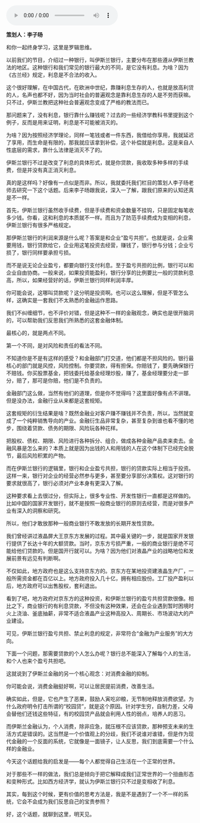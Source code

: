 <audio src="http://igetoss.cdn.igetget.com/mp3/201801/22/201801222203002796662200.mp3" controls="controls">您的浏览器不支持 audio 标签。</audio><p><b>策划人：李子旸</b></p><p>和你一起终身学习，这里是罗辑思维。</p><p>以前我们的节目，介绍过一种银行，叫伊斯兰银行，主要分布在那些遵从伊斯兰教法的地区。这种银行和我们常见的银行最大的不同，是它没有利息。为啥？因为《古兰经》规定，利息是不合法的收入。</p><p>这个很好理解，在中国古代，在欧洲中世纪，靠赚利息生存的人，也就是放高利贷的人，名声也都不好，因为当时社会的普遍观念是靠利息生存的人是不劳而获嘛。只不过，伊斯兰教把这种社会普遍观念变成了严格的教法而已。</p><p>那问题来了，没有利息，银行靠什么赚钱呢？过去的一些经济学教科书里提到这个例子，反而是用来证明，利息是不可能被消灭的。</p><p>为啥？因为按照经济学理论，同样一笔钱或者一件东西，我借给你享用，我就延迟了享用，而生命是有限的，那我就应该拿到补偿，这个补偿就是利息。这是来自人性底层的需求，靠什么法律是消灭不了的。</p><p>伊斯兰银行不过是改变了利息的具体形式，就是你贷款，我收取多种多样的手续费，但是并没有真正消灭利息。</p><p>真的是这样吗？好像有一点似是而非。所以，我就委托我们栏目的策划人李子旸老师去研究一下这个话题。后来李子旸跟我说，深入一了解，跟我们原来的认知还真是不一样。</p><p>首先，伊斯兰银行虽然收手续费，但是手续费和资金数量不挂钩，只是固定每笔收多少钱。你看，这和利息的本质就不一样。而且为了防范手续费成为变相的利息，伊斯兰银行有很多严格规定。</p><p>那伊斯兰银行的利润来源是什么呢？答案是和企业“盈亏共担”。也就是说，企业需要用钱，银行贷款给它，企业用这笔投资去经营，赚钱了，银行参与分钱；企业亏损了，银行同样要承担亏损。</p><p>而不是说无论企业盈亏，都要向银行支付利息。至于盈亏共担的比例，银行可以和企业自由协商。一般来说，如果投资能盈利，银行分享的比例要比一般的贷款利息高，所以，如果经营好的话，伊斯兰银行同样利润丰厚。</p><p>你可能会说，这哪叫贷款呢？这分明是投资啊。也可以这么理解，但是不管怎么样，这确实是一套我们不太熟悉的金融运作思路。</p><p>我们不纠缠细节，也不评价对错，但是这种不一样的金融观念，确实也是很开脑洞的，可以帮助我们反思我们所熟悉的这套金融体制。</p><p>最核心的，就是两点不同。</p><p>第一个不同，是对风险和责任的看法不同。</p><p>不知道你是不是有这样的感受？和金融部门打交道，他们都是不担风险的。银行最核心的部门就是风控，风险控制。你要贷款，得有担保。你赔钱了，要先确保银行不赔钱。你买股票基金，把钱委托给基金经理炒股，赚了，基金经理要分走一部分，赔了，那可是你赔，他们是不负责的。</p><p>金融部门这么做，当然有他们的道理，但是你不觉得吗？这里面好像有点不讲理。但是没办法，金融行业从来都是这套规矩。</p><p>这套规矩的衍生结果是啥？既然金融业对客户赚不赚钱并不负责，所以，当然就变成了一个纯粹销售导向的产业。金融衍生品非常复杂，甚至复杂到谁也看不懂的地步，围绕着贷款、债务的期限、风险玩各种花样。</p><p>把股权、债权、期限、风险进行各种拆分、组合，做成各种金融产品卖来卖去。金融风暴是怎么来的？本质上就是因为出钱的人和用钱的人在这个体制下已经完全脱节，最后风险积累的产物。</p><p>而在伊斯兰银行的逻辑里，银行和企业盈亏共担，银行的贷款实际上相当于投资。这样一来，银行对企业的经营必然参与更多，甚至要分享部分决策权。这对银行的要求就很高了，银行必须对产业本身有更深入了解。</p><p>这种要求看上去很过分，但实际上，很多专业性、开发性银行一直都是这样做的。比如中国的国家开发银行，就不是按照一般商业银行的原则去经营，而是对很多产业有深入的洞察和研究。</p><p>所以，他们才敢放那种一般商业银行不敢发放的长期开发性贷款。</p><p>我们曾经讲过液晶屏大王京东方发展的过程。其中最关键的一步，就是国家开发银行提供了长达十年的大额贷款。当时，京东方亏损严重，一般的商业银行是绝不可能给他们贷款的。但是国开行就可以。为啥？因为他们对液晶产业的战略地位和发展前景有远见有判断啊。</p><p>不仅如此，地方政府也是这么支持京东方的。京东方在某地投资建液晶生产厂，一般所需资金都在百亿以上。地方政府投入几十亿，拥有相应股份。工厂投产盈利以后，地方政府可以出售股权，套利退出。</p><p>看到了吧，地方政府对京东方的这种投资，和伊斯兰银行的盈亏共担贷款很像。相比之下，商业银行的有利息贷款，不但没有这种效果，还会在企业遇到暂时困境时火上浇油、釜底抽薪，非常不适合液晶产业这种高投入、周期长、市场波动大的产业建设。</p><p>可见，伊斯兰银行盈亏共担、禁止利息的规定，非常符合“金融为产业服务”的大方向。</p><p>下面一个问题，那需要贷款的个人怎么办呢？银行总不能深入了解每个人的生活，和个人也来个盈亏共担吧。</p><p>这就说到了伊斯兰金融的另一个核心观念：对消费金融的抑制。</p><p>你可能会说，消费金融挺好啊，可以让居民提前消费，改善生活。</p><p>确实如此，但是，它也产生了恶果，鼓励人寅吃卯粮，无节制地释放消费欲望。为什么政府明令打击所谓的“校园贷”，就是这个原因。针对学生穷，自制力差，父母会替他们还钱这些特征，有的校园贷产品就会利用人性的弱点，培养人的恶习。</p><p>而伊斯兰金融认为，个人消费，除非应急，就压根不应该贷款，那种预支未来的生活方式是错误的。这当然是一个价值观上的分歧，我们不说谁对谁错，但是作为现代金融的一个反面的系统，它就像是一面镜子，让人反思，我们到底需要一个什么样的金融业。</p><p>今天这个话题给我的启发是——每个人都觉得自己生活在一个正常的世界。</p><p>对于那些不一样的做法，我们总是倾向于把它解释成我们正常世界的一个扭曲形态和变种形式。比如西方经济学，就认为伊斯兰银行只不过是变相收了利息。</p><p>其实，每到这个时候，更有价值的思考方法是，我是不是遇到了一个不一样的系统，它会不会成为我们反思自己的宝贵参照？</p><p>好，这个话题，就聊到这里，明天见。</p>